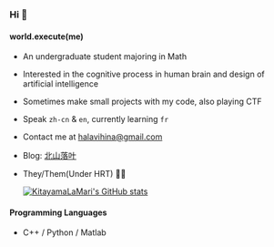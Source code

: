 ### Hi 👋

#### world.execute(me)

- An undergraduate student majoring in Math

- Interested in the cognitive process in human brain and design of artificial intelligence

- Sometimes make small projects with my code, also playing CTF

- Speak ``zh-cn`` & `en`, currently learning `fr`

- Contact me at halavihina@gmail.com 

- Blog: [北山落叶](https://kitayamalamari.netlify.app/)

- They/Them(Under HRT) 🏳️‍⚧️
  
  [![KitayamaLaMari's GitHub stats](https://github-readme-stats.vercel.app/api?username=KitayamaLaMari)](https://github.com/anuraghazra/github-readme-stats)

#### Programming Languages

- C++ / Python / Matlab
